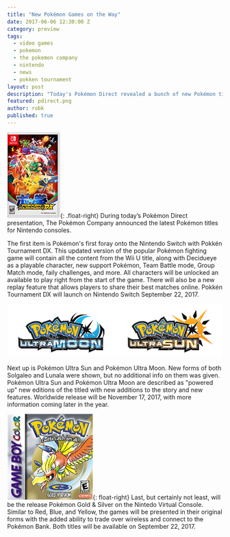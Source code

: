 ```yaml
---
title: "New Pokémon Games on the Way"
date: 2017-06-06 12:30:00 Z
category: preview
tags:
  - video games
  - pokemon
  - the pokemon company
  - nintendo
  - news
  - pokken tournament
layout: post
description: "Today's Pokémon Direct revealed a bunch of new Pokémon titles."
featured: pdirect.png                                                                       
author: robk
published: true
---
```


![Pokken Tournament DX](/images/pokemon/PTDX.jpg){: .float-right}
During today’s Pokémon Direct presentation, The Pokémon Company announced the latest Pokémon titles for Nintendo consoles.

The first item is Pokémon's first foray onto the Nintendo Switch with Pokkén Tournament DX. This updated version of the popular Pokémon fighting game will contain all the content from the Wii U title, along with Decidueye as a playable character, new support Pokémon, Team Battle mode, Group Match mode, faily challenges, and more. All characters will be unlocked an available to play right from the start of the game. There will also be a new replay feature that allows players to share their best matches online. Pokkén Tournament DX will launch on Nintendo Switch September 22, 2017.

![Pokemon Ultra Sun & Moon](/images/pokemon/ultrasunmoon.jpg)

Next up is Pokémon Ultra Sun and Pokémon Ultra Moon. New forms of both Solgaleo and Lunala were shown, but no additional info on them was given. Pokémon Ultra Sun and Pokémon Ultra Moon are described as "powered up" new editions of the titled with new additions to the story and new features. Worldwide release will be November 17, 2017, with more information coming later in the year.

![Pokemon Gold and Silver](/images/pokemon/goldsilver.png){: float-right}
Last, but certainly not least, will be the release Pokémon Gold & Silver on the Nintedo Virtual Console. Similar to Red, Blue, and Yellow, the games will be presented in their original forms with the added ability to trade over wireless and connect to the Pokémon Bank. Both titles will be available on September 22, 2017.


